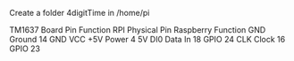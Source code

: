 Create a folder 4digitTime in /home/pi

TM1637 Board
Pin	Function	RPI Physical Pin	Raspberry Function
GND 	Ground 		14 			GND
VCC 	+5V Power 	4 			5V
DI0 	Data In		18 			GPIO 24
CLK 	Clock 		16 			GPIO 23